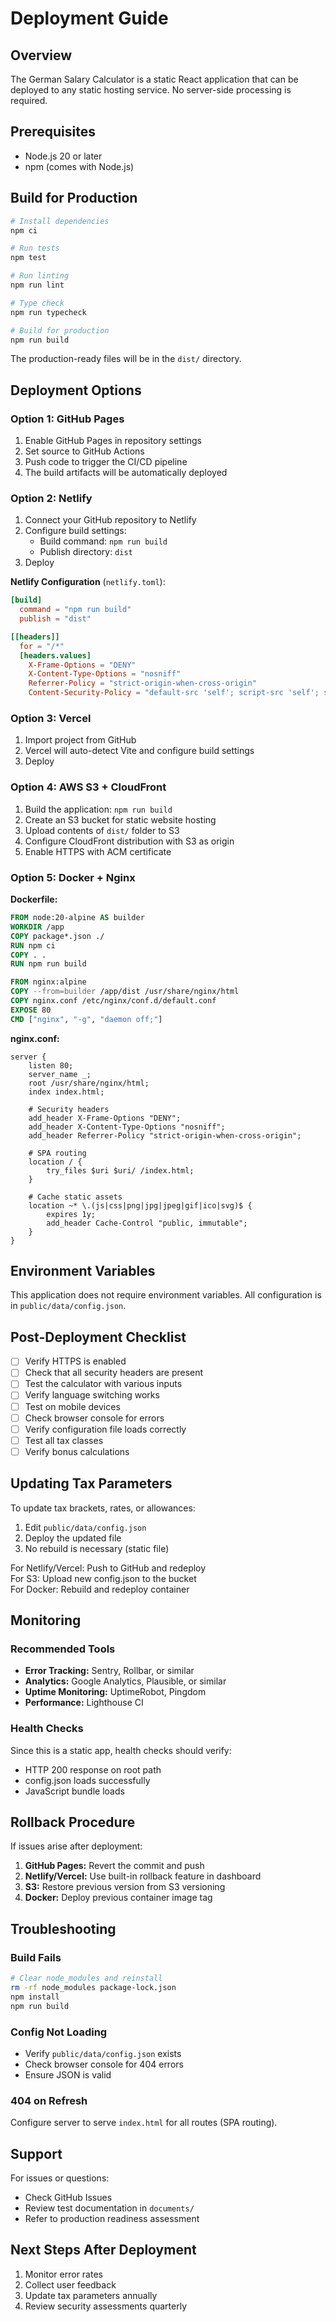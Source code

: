 # Deployment Guide

## Overview

The German Salary Calculator is a static React application that can be deployed to any static hosting service. No server-side processing is required.

## Prerequisites

- Node.js 20 or later
- npm (comes with Node.js)

## Build for Production

```bash
# Install dependencies
npm ci

# Run tests
npm test

# Run linting
npm run lint

# Type check
npm run typecheck

# Build for production
npm run build
```

The production-ready files will be in the `dist/` directory.

## Deployment Options

### Option 1: GitHub Pages

1. Enable GitHub Pages in repository settings
2. Set source to GitHub Actions
3. Push code to trigger the CI/CD pipeline
4. The build artifacts will be automatically deployed

### Option 2: Netlify

1. Connect your GitHub repository to Netlify
2. Configure build settings:
   - Build command: `npm run build`
   - Publish directory: `dist`
3. Deploy

**Netlify Configuration** (`netlify.toml`):
```toml
[build]
  command = "npm run build"
  publish = "dist"

[[headers]]
  for = "/*"
  [headers.values]
    X-Frame-Options = "DENY"
    X-Content-Type-Options = "nosniff"
    Referrer-Policy = "strict-origin-when-cross-origin"
    Content-Security-Policy = "default-src 'self'; script-src 'self'; style-src 'self' 'unsafe-inline'; img-src 'self' data:;"
```

### Option 3: Vercel

1. Import project from GitHub
2. Vercel will auto-detect Vite and configure build settings
3. Deploy

### Option 4: AWS S3 + CloudFront

1. Build the application: `npm run build`
2. Create an S3 bucket for static website hosting
3. Upload contents of `dist/` folder to S3
4. Configure CloudFront distribution with S3 as origin
5. Enable HTTPS with ACM certificate

### Option 5: Docker + Nginx

**Dockerfile:**
```dockerfile
FROM node:20-alpine AS builder
WORKDIR /app
COPY package*.json ./
RUN npm ci
COPY . .
RUN npm run build

FROM nginx:alpine
COPY --from=builder /app/dist /usr/share/nginx/html
COPY nginx.conf /etc/nginx/conf.d/default.conf
EXPOSE 80
CMD ["nginx", "-g", "daemon off;"]
```

**nginx.conf:**
```nginx
server {
    listen 80;
    server_name _;
    root /usr/share/nginx/html;
    index index.html;

    # Security headers
    add_header X-Frame-Options "DENY";
    add_header X-Content-Type-Options "nosniff";
    add_header Referrer-Policy "strict-origin-when-cross-origin";

    # SPA routing
    location / {
        try_files $uri $uri/ /index.html;
    }

    # Cache static assets
    location ~* \.(js|css|png|jpg|jpeg|gif|ico|svg)$ {
        expires 1y;
        add_header Cache-Control "public, immutable";
    }
}
```

## Environment Variables

This application does not require environment variables. All configuration is in `public/data/config.json`.

## Post-Deployment Checklist

- [ ] Verify HTTPS is enabled
- [ ] Check that all security headers are present
- [ ] Test the calculator with various inputs
- [ ] Verify language switching works
- [ ] Test on mobile devices
- [ ] Check browser console for errors
- [ ] Verify configuration file loads correctly
- [ ] Test all tax classes
- [ ] Verify bonus calculations

## Updating Tax Parameters

To update tax brackets, rates, or allowances:

1. Edit `public/data/config.json`
2. Deploy the updated file
3. No rebuild is necessary (static file)

For Netlify/Vercel: Push to GitHub and redeploy  
For S3: Upload new config.json to the bucket  
For Docker: Rebuild and redeploy container

## Monitoring

### Recommended Tools

- **Error Tracking:** Sentry, Rollbar, or similar
- **Analytics:** Google Analytics, Plausible, or similar
- **Uptime Monitoring:** UptimeRobot, Pingdom
- **Performance:** Lighthouse CI

### Health Checks

Since this is a static app, health checks should verify:
- HTTP 200 response on root path
- config.json loads successfully
- JavaScript bundle loads

## Rollback Procedure

If issues arise after deployment:

1. **GitHub Pages:** Revert the commit and push
2. **Netlify/Vercel:** Use built-in rollback feature in dashboard
3. **S3:** Restore previous version from S3 versioning
4. **Docker:** Deploy previous container image tag

## Troubleshooting

### Build Fails

```bash
# Clear node_modules and reinstall
rm -rf node_modules package-lock.json
npm install
npm run build
```

### Config Not Loading

- Verify `public/data/config.json` exists
- Check browser console for 404 errors
- Ensure JSON is valid

### 404 on Refresh

Configure server to serve `index.html` for all routes (SPA routing).

## Support

For issues or questions:
- Check GitHub Issues
- Review test documentation in `documents/`
- Refer to production readiness assessment

## Next Steps After Deployment

1. Monitor error rates
2. Collect user feedback
3. Update tax parameters annually
4. Review security assessments quarterly
